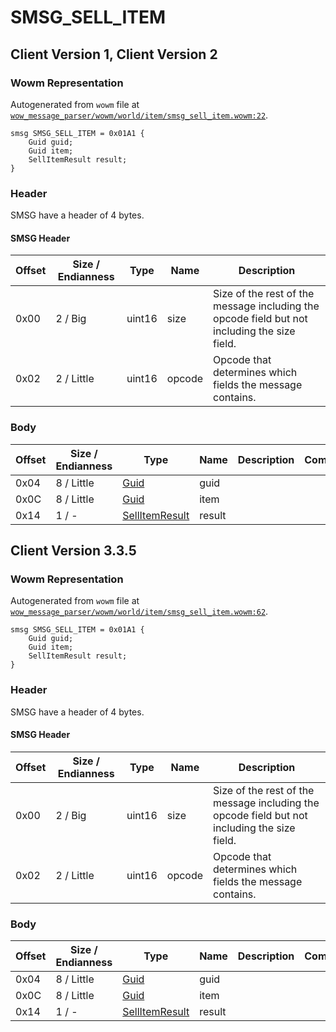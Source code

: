 # SMSG_SELL_ITEM

## Client Version 1, Client Version 2

### Wowm Representation

Autogenerated from `wowm` file at [`wow_message_parser/wowm/world/item/smsg_sell_item.wowm:22`](https://github.com/gtker/wow_messages/tree/main/wow_message_parser/wowm/world/item/smsg_sell_item.wowm#L22).
```rust,ignore
smsg SMSG_SELL_ITEM = 0x01A1 {
    Guid guid;
    Guid item;
    SellItemResult result;
}
```
### Header

SMSG have a header of 4 bytes.

#### SMSG Header

| Offset | Size / Endianness | Type   | Name   | Description |
| ------ | ----------------- | ------ | ------ | ----------- |
| 0x00   | 2 / Big           | uint16 | size   | Size of the rest of the message including the opcode field but not including the size field.|
| 0x02   | 2 / Little        | uint16 | opcode | Opcode that determines which fields the message contains.|

### Body

| Offset | Size / Endianness | Type | Name | Description | Comment |
| ------ | ----------------- | ---- | ---- | ----------- | ------- |
| 0x04 | 8 / Little | [Guid](../types/packed-guid.md) | guid |  |  |
| 0x0C | 8 / Little | [Guid](../types/packed-guid.md) | item |  |  |
| 0x14 | 1 / - | [SellItemResult](sellitemresult.md) | result |  |  |

## Client Version 3.3.5

### Wowm Representation

Autogenerated from `wowm` file at [`wow_message_parser/wowm/world/item/smsg_sell_item.wowm:62`](https://github.com/gtker/wow_messages/tree/main/wow_message_parser/wowm/world/item/smsg_sell_item.wowm#L62).
```rust,ignore
smsg SMSG_SELL_ITEM = 0x01A1 {
    Guid guid;
    Guid item;
    SellItemResult result;
}
```
### Header

SMSG have a header of 4 bytes.

#### SMSG Header

| Offset | Size / Endianness | Type   | Name   | Description |
| ------ | ----------------- | ------ | ------ | ----------- |
| 0x00   | 2 / Big           | uint16 | size   | Size of the rest of the message including the opcode field but not including the size field.|
| 0x02   | 2 / Little        | uint16 | opcode | Opcode that determines which fields the message contains.|

### Body

| Offset | Size / Endianness | Type | Name | Description | Comment |
| ------ | ----------------- | ---- | ---- | ----------- | ------- |
| 0x04 | 8 / Little | [Guid](../types/packed-guid.md) | guid |  |  |
| 0x0C | 8 / Little | [Guid](../types/packed-guid.md) | item |  |  |
| 0x14 | 1 / - | [SellItemResult](sellitemresult.md) | result |  |  |

